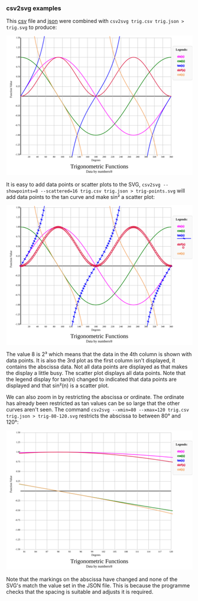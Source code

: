 ### csv2svg examples

This [csv](trig.csv) file and [json](trig.json) were combined with `csv2svg trig.csv trig.json > trig.svg` to produce:

![trig function values](trig.svg)

It is easy to add data points or scatter plots to the SVG, `csv2svg --showpoints=8 --scattered=16 trig.csv trig.json > trig-points.svg` will add data points to the tan curve and make sin² a scatter plot:

![trig function values](trig-points.svg)

The value 8 is 2³ which means that the data in the 4th column is shown with data points. It is also the 3rd plot as the first column isn't displayed,
it contains the abscissa data. Not all data points are displayed as that makes the display a little busy. The scatter plot displays all data points.
Note that the legend display for tan(n) changed to indicated that data points are displayed and that sin²(n) is a scatter plot.

We can also zoom in by restricting the abscissa or ordinate. The ordinate has already been restricted as tan values can be so large that the other curves
aren't seen. The command `csv2svg --xmin=80 --xmax=120 trig.csv trig.json > trig-80-120.svg` restricts the abscissa to between 80° and 120°:

![trig function values](trig-80-120.svg)

Note that the markings on the abscissa have changed and none of the SVG's match the value set in the JSON file.
This is because the programme checks that the spacing is suitable and adjusts it is required.
